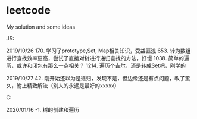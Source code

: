 # leetcode
My solution and some ideas


JS:

2019/10/26
170. 学习了prototype,Set, Map相关知识，受益匪浅
653. 转为数组进行查找效率更高，尝试了直接对树进行递归查找的方法，好慢
1038. 简单的遍历，或许和闭包有那么一点相关？
1214. 遍历个吉尔，还是转成Set吧，刚学的

2019/10/27
42. 刚开始还以为是递归，发现不是，但边缘还是有点问题，改了蛮久，附上精致解法（别人的永远是最好的xxxxx）


C:

2020/01/16
-1. 树的创建和遍历